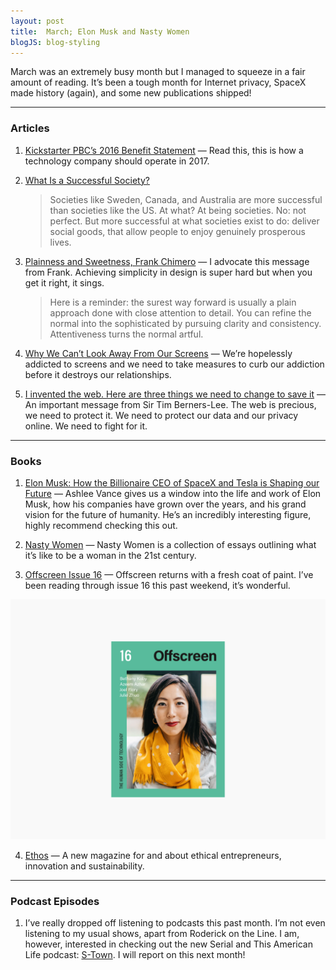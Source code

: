```yaml
---
layout: post
title:  March; Elon Musk and Nasty Women
blogJS: blog-styling
---
```


March was an extremely busy month but I managed to squeeze in a fair amount of reading. It’s been a tough month for Internet privacy, SpaceX made history (again), and some new publications shipped!

***

### Articles
1. [Kickstarter PBC’s 2016 Benefit Statement](https://www.kickstarter.com/year/2016/benefit-statement) — Read this, this is how a technology company should operate in 2017.

2. [What Is a Successful Society?](https://umairhaque.com/what-is-a-successful-society-8e720b614b3e#.vpxtndwn9)

	> Societies like Sweden, Canada, and Australia are more successful than societies like the US. At what? At being societies. No: not perfect. But more successful at what societies exist to do: deliver social goods, that allow people to enjoy genuinely prosperous lives.

4. [Plainness and Sweetness, Frank Chimero](https://www.frankchimero.com/blog/2017/plainness-and-sweetness/) — I advocate this message from Frank. Achieving simplicity in design is super hard but when you get it right, it sings.

	> Here is a reminder: the surest way forward is usually a plain approach done with close attention to detail. You can refine the normal into the sophisticated by pursuing clarity and consistency. Attentiveness turns the normal artful. 

5. [Why We Can’t Look Away From Our Screens](https://www.nytimes.com/2017/03/06/science/technology-addiction-irresistible-by-adam-alter.html) — We’re hopelessly addicted to screens and we need to take measures to curb our addiction before it destroys our relationships.

6. [I invented the web. Here are three things we need to change to save it](https://www.theguardian.com/technology/2017/mar/11/tim-berners-lee-web-inventor-save-internet) — An important message from Sir Tim Berners-Lee. The web is precious, we need to protect it. We need to protect our data and our privacy online. We need to fight for it.

***

### Books

1. [Elon Musk: How the Billionaire CEO of SpaceX and Tesla is Shaping our Future](http://amzn.to/2oKKfO9) — Ashlee Vance gives us a window into the life and work of Elon Musk, how his companies have grown over the years, and his grand vision for the future of humanity. He’s an incredibly interesting figure, highly recommend checking this out.

2. [Nasty Women](http://www.404ink.com/shop/nasty-women) — Nasty Women is a collection of essays outlining what it’s like to be a woman in the 21st century. 

3. [Offscreen Issue 16](https://www.offscreenmag.com/issues/16) — Offscreen returns with a fresh coat of paint. I’ve been reading through issue 16 this past weekend, it’s wonderful.

![Seeing Is Forgetting the Name of the Thing One Sees by Lawrence Weschler](/uploads/march/offscreen.jpg)

4. [Ethos](https://shop.ethos-magazine.com) — A new magazine for and about ethical entrepreneurs, innovation and sustainability.

***

### Podcast Episodes
1. I’ve really dropped off listening to podcasts this past month. I’m not even listening to my usual shows, apart from Roderick on the Line. I am, however, interested in checking out the new Serial and This American Life podcast: [S-Town](https://stownpodcast.org). I will report on this next month!
